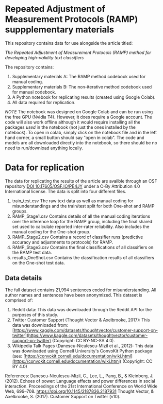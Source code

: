 # Repeated Adjustment of Measurement Protocols (RAMP) suppplementary materials

This repository contains data for use alongside the article titled:

*The Repeated Adjustment of Measurement Protocols (RAMP) method for developing high-validity text classifiers*

The repository contains:

1. Supplementary materials A: The RAMP method codebook used for manual coding.
2. Supplementary materials B: The non-iterative method codebook used for manual codebook.
3. A Python notebook for replicating results (created using Google Colab).
4. All data required for replication.

*NOTE* The notebook was designed on Google Colab and can be run using the free GPU (Nvidia T4). However, it does require a Google account. The code will also work offline although it would require installing all the packages *used* in the notebook (not just the ones installed by the notebook). To open in colab, simply click on the notebook file and in the left hand corner, a small button should say "open in colab". The code and models are all downloaded directly into the notebook, so there should be no need to run/download anything locally. 

# Data for replication
The data for replicating the results of the article are availble through an OSF repository [DOI 10.17605/OSF.IO/PE4JY](https://doi.org/10.17605/OSF.IO/PE4JY) under a C-By Attribution 4.0 International license. The data is split into four different files.

1.	train_test.csv The raw text data as well as manual coding for misunderstandings and the train/test split for both One-shot and RAMP groups.
2.	RAMP_Stage1.csv Contains details of all the manual coding iterations over the inference loop for the RAMP group, including the final shared set used to calculate reported inter-rater reliability. Also includes the manual coding for the One-shot group.
3.	RAMP_Stage2.csv Contains a record of classifier runs (predictive accuracy and adjustments to protocols) for RAMP.
4.	RAMP_Stage3.csv Contains the final classifications of all classifiers on the RAMP test data.
5.	results_OneShot.csv Contains the classification results of all classifiers on the One-shot test data.

## Data details
The full dataset contains 21,994 sentences coded for misunderstanding. All author names and sentences have been anonymized. This dataset is comprised of:
1.	Reddit data: This data was downloaded through the Reddit API for the purposes of this study.
2.	Twitter Customer Support (Thought Vector & Axelbrooke, 2017): This data was downloaded from: [https://www.kaggle.com/datasets/thoughtvector/customer-support-on-twitter](https://www.kaggle.com/datasets/thoughtvector/customer-support-on-twitter) (Copyright: CC BY-NC-SA 4.0).
3.	Wikipedia Talk Pages (Danescu-Niculescu-Mizil et al., 2012): This data was downloaded using Cornell University's ConvoKit Python package (see: [https://convokit.cornell.edu/documentation/wiki.html](https://convokit.cornell.edu/documentation/wiki.html) (Copyright: CC BY 4.0)

References:
Danescu-Niculescu-Mizil, C., Lee, L., Pang, B., & Kleinberg, J. (2012). Echoes of power: Language effects and power differences in social interaction. Proceedings of the 21st International Conference on World Wide Web, 699–708. https://doi.org/10.1145/2187836.2187931
Thought Vector, & Axelbrooke, S. (2017). Customer Support on Twitter (v10).
